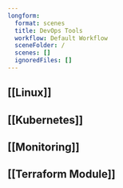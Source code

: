 ```yaml
---
longform:
  format: scenes
  title: DevOps Tools
  workflow: Default Workflow
  sceneFolder: /
  scenes: []
  ignoredFiles: []
---
```

## [[Linux]]
## [[Kubernetes]]

## [[Monitoring]]

## [[Terraform Module]]

